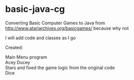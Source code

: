 # basic-java-cg

Converting Basic Computer Games to Java from http://www.atariarchives.org/basicgames/ because why not

I will add code and classes as I go

Created:

 Main Menu program  
 Acey Ducey  
 Stars and fixed the game logic from the original code  
 Dice  
